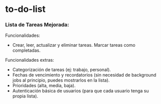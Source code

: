 # to-do-list
### Lista de Tareas Mejorada:

Funcionalidades: 
- Crear, leer, actualizar y eliminar tareas. Marcar tareas como completadas.

Funcionalidades extras:
- Categorización de tareas (ej: trabajo, personal).
- Fechas de vencimiento y recordatorios (sin necesidad de background jobs al principio, puedes mostrarlos en la lista).
- Prioridades (alta, media, baja).
- Autenticación básica de usuarios (para que cada usuario tenga su propia lista).